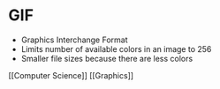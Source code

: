 # GIF

- Graphics Interchange Format
- Limits number of available colors in an image to 256
- Smaller file sizes because there are less colors

[[Computer Science]] [[Graphics]]

